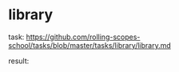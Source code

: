 # library
task: https://github.com/rolling-scopes-school/tasks/blob/master/tasks/library/library.md

result:

